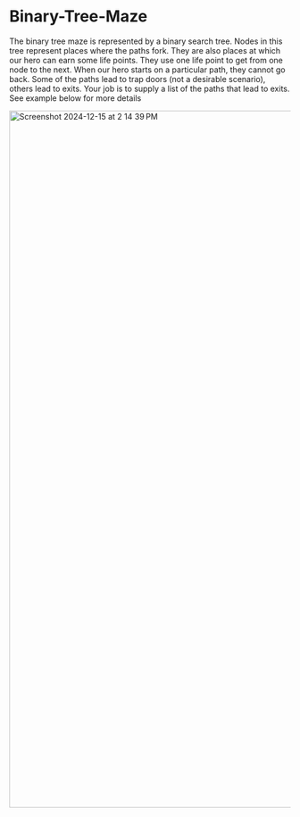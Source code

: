 # Binary-Tree-Maze

The binary tree maze is represented by a binary search tree. Nodes in this tree represent places where the paths fork. 
They are also places at which our hero can earn some life points. They use one life point to get from one node to the 
next. When our hero starts on a particular path, they cannot go back. Some of the paths lead to trap 
doors (not a desirable scenario), others lead to exits. Your job is to supply a list of the paths that lead to exits. 
See example below for more details


<img width="1249" alt="Screenshot 2024-12-15 at 2 14 39 PM" src="https://github.com/user-attachments/assets/4282f132-c731-4402-bf76-d0c9db8d7018" />
